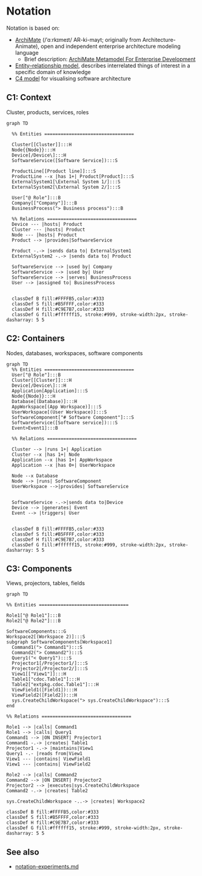 # Notation

Notation is based on:
- [ArchiMate](https://en.wikipedia.org/wiki/ArchiMate) (/ˈɑːrkɪmeɪt/ AR-ki-mayt; originally from Architecture-Animate), open and independent enterprise architecture modeling language
  - Brief description: [ArchiMate Metamodel For Enterprise Development](https://www.hosiaisluoma.fi/blog/archimate-metamodel/)
- [Entity–relationship model](https://en.wikipedia.org/wiki/Entity%E2%80%93relationship_model), describes interrelated things of interest in a specific domain of knowledge
- [C4 model](https://c4model.com/) for visualising software architecture

## C1: Context

Cluster, products, services, roles

```mermaid
graph TD

  %% Entities =================================

  Cluster[[Cluster]]:::H
  Node{{Node}}:::H
  Device[/Device\]:::H  
  SoftwareService([Software Service]):::S  

  ProductLine[[Product line]]:::S
  ProductLine --x |has 1+| Product[Product]:::S
  ExternalSystem1[\External System 1/]:::S
  ExternalSystem2[\External System 2/]:::S
  
  User["@ Role"]:::B
  Company[["Company"]]:::B
  BusinessProcess("> Business process"):::B

  %% Relations =================================
  Device --- |hosts| Product
  Cluster --- |hosts| Product
  Node --- |hosts| Product
  Product --> |provides|SoftwareService

  Product -.-> |sends data to| ExternalSystem1
  ExternalSystem2 -.-> |sends data to| Product
  
  SoftwareService --> |used by| Company
  SoftwareService --> |used by| User
  SoftwareService --> |serves| BusinessProcess
  User --> |assigned to| BusinessProcess
  

  classDef B fill:#FFFFB5,color:#333
  classDef S fill:#B5FFFF,color:#333
  classDef H fill:#C9E7B7,color:#333
  classDef G fill:#ffffff15, stroke:#999, stroke-width:2px, stroke-dasharray: 5 5
```


## C2: Containers

Nodes, databases, workspaces, software components

```mermaid
graph TD
  %% Entities =================================
  User["@ Role"]:::B
  Cluster[[Cluster]]:::H
  Device[/Device\]:::H  
  Application[Application]:::S
  Node{{Node}}:::H
  Database[(Database)]:::H
  AppWorkspace[(App Workspace)]:::S
  UserWorkspace[(User Workspace)]:::S
  SoftwareComponent["# Software Component"]:::S
  SoftwareService([Software service]):::S
  Event>Event1]:::B
  
  %% Relations =================================

  Cluster --> |runs 1+| Application
  Cluster --x |has 1+| Node
  Application --x |has 1+| AppWorkspace
  Application --x |has 0+| UserWorkspace

  Node --x Database
  Node --> |runs| SoftwareComponent
  UserWorkspace -->|provides| SoftwareService


  SoftwareService -.->|sends data to|Device
  Device --> |generates| Event
  Event --> |triggers| User
  
    
  classDef B fill:#FFFFB5,color:#333
  classDef S fill:#B5FFFF,color:#333
  classDef H fill:#C9E7B7,color:#333
  classDef G fill:#ffffff15, stroke:#999, stroke-width:2px, stroke-dasharray: 5 5
```

## C3: Components
Views, projectors, tables, fields


```mermaid
graph TD

%% Entities =================================
 
Role1["@ Role1"]:::B
Role2["@ Role2"]:::B

SoftwareComponents:::G
Workspace2[(Workspace 2)]:::S
subgraph SoftwareComponents[Workspace1]
  Command1("> Command1"):::S
  Command2("> Command2"):::S
  Query1("< Query1"):::S
  Projector1[/Projector1/]:::S
  Projector2[/Projector2/]:::S
  View1[["View1"]]:::H
  Table1["cdoc.Table1"]:::H
  Table2["extpkg.cdoc.Table1"]:::H
  ViewField1([Field1]):::H
  ViewField2([Field2]):::H
  sys.CreateChildWorkspace("> sys.CreateChildWorkspace"):::S
end  

%% Relations =================================

Role1 --> |calls| Command1
Role1 --> |calls| Query1
Command1 --> |ON INSERT| Projector1
Command1 -.-> |creates| Table1
Projector1 -.-> |maintains|View1
Query1 -.- |reads from|View1
View1 --- |contains| ViewField1
View1 --- |contains| ViewField2

Role2 --> |calls| Command2
Command2 --> |ON INSERT| Projector2
Projector2 --> |executes|sys.CreateChildWorkspace
Command2 -.-> |creates| Table2

sys.CreateChildWorkspace -..-> |creates| Workspace2

classDef B fill:#FFFFB5,color:#333
classDef S fill:#B5FFFF,color:#333
classDef H fill:#C9E7B7,color:#333
classDef G fill:#ffffff15, stroke:#999, stroke-width:2px, stroke-dasharray: 5 5
```

## See also

- [notation-experiments.md](notation-experiments.md)
